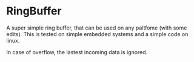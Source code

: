 # RingBuffer
A super simple ring buffer, that can be used on any paltfome (with some edits).
This is tested on simple embedded systems and a simple code on linux.

In case of overflow, the lastest incoming data is ignored.
